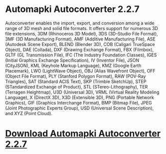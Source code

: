 # Automapki Autoconverter 2.2.7

Autoconverter enables the import, export, and conversion among a wide range of 3D mesh and solid file formats. It offers support for numerous 3D file extensions, 3DM (Rhinoceros 3D Model), 3DS (3D-Studio File Format), 3MF (3D Manufacturing Format), AMF (Additive Manufacturing File), ASE (Autodesk Scene Export), BLEND (Blender 3D), COB (Caligari TrueSpace Object), DAE (Collada), DXF (Drawing Exchange Format), FBX (Filmbox), GLTF (GL Transmission File), IFC (The Industry Foundation Classes), IGES (Initial Graphics Exchange Specification), IV (Inventor File), JSON (CityJSON), KML (Keyhole Markup Language), KMZ (Google Earth Placemark), LWO (LightWave Object), OBJ (Alias Wavefront Object), OFF (Object File Format), PLY (Stanford Polygon Format), RAW (POV-Ray Triangles), SAT (Standard ACIS Text), SKP (Trimble SketchUp), STEP (STandardized Exchange of Product), STL (STereo-Lithography), TER (Terragen Heightmap), U3D (Universal 3D), VRML (Virtual Reality Modeling Language), X (DirectX 3D), X3D (Extensible 3D), PNG (Portable Network Graphics), GIF (Graphics Interchange Format), BMP (Bitmap File), JPEG (Joint Photographic Experts Group), USD (Universal Scene Description), and XYZ (Point Cloud).

# [Download Automapki Autoconverter 2.2.7](https://developer.team/software/35079-automapki-autoconverter-227.html)
